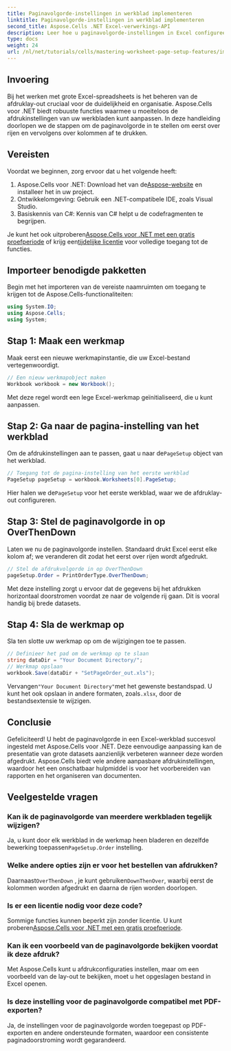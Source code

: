 ```yaml
---
title: Paginavolgorde-instellingen in werkblad implementeren
linktitle: Paginavolgorde-instellingen in werkblad implementeren
second_title: Aspose.Cells .NET Excel-verwerkings-API
description: Leer hoe u paginavolgorde-instellingen in Excel configureert met Aspose.Cells voor .NET. Deze stapsgewijze handleiding laat zien hoe u eerst over rijen en vervolgens over kolommen kunt afdrukken, zodat uw grote spreadsheets netjes op papier verschijnen.
type: docs
weight: 24
url: /nl/net/tutorials/cells/mastering-worksheet-page-setup-features/implement-page-order-settings/
---
```

## Invoering

Bij het werken met grote Excel-spreadsheets is het beheren van de afdruklay-out cruciaal voor de duidelijkheid en organisatie. Aspose.Cells voor .NET biedt robuuste functies waarmee u moeiteloos de afdrukinstellingen van uw werkbladen kunt aanpassen. In deze handleiding doorlopen we de stappen om de paginavolgorde in te stellen om eerst over rijen en vervolgens over kolommen af te drukken.

## Vereisten

Voordat we beginnen, zorg ervoor dat u het volgende heeft:

1. Aspose.Cells voor .NET: Download het van de[Aspose-website](https://releases.aspose.com/cells/net/) en installeer het in uw project.
2. Ontwikkelomgeving: Gebruik een .NET-compatibele IDE, zoals Visual Studio.
3. Basiskennis van C#: Kennis van C# helpt u de codefragmenten te begrijpen.

 Je kunt het ook uitproberen[Aspose.Cells voor .NET met een gratis proefperiode](https://releases.aspose.com/) of krijg een[tijdelijke licentie](https://purchase.aspose.com/temporary-license/) voor volledige toegang tot de functies.

## Importeer benodigde pakketten

Begin met het importeren van de vereiste naamruimten om toegang te krijgen tot de Aspose.Cells-functionaliteiten:

```csharp
using System.IO;
using Aspose.Cells;
using System;
```

## Stap 1: Maak een werkmap

Maak eerst een nieuwe werkmapinstantie, die uw Excel-bestand vertegenwoordigt.

```csharp
// Een nieuw werkmapobject maken
Workbook workbook = new Workbook();
```

Met deze regel wordt een lege Excel-werkmap geïnitialiseerd, die u kunt aanpassen.

## Stap 2: Ga naar de pagina-instelling van het werkblad

 Om de afdrukinstellingen aan te passen, gaat u naar de`PageSetup` object van het werkblad.

```csharp
// Toegang tot de pagina-instelling van het eerste werkblad
PageSetup pageSetup = workbook.Worksheets[0].PageSetup;
```

 Hier halen we de`PageSetup` voor het eerste werkblad, waar we de afdruklay-out configureren.

## Stap 3: Stel de paginavolgorde in op OverThenDown

Laten we nu de paginavolgorde instellen. Standaard drukt Excel eerst elke kolom af; we veranderen dit zodat het eerst over rijen wordt afgedrukt.

```csharp
// Stel de afdrukvolgorde in op OverThenDown
pageSetup.Order = PrintOrderType.OverThenDown;
```

Met deze instelling zorgt u ervoor dat de gegevens bij het afdrukken horizontaal doorstromen voordat ze naar de volgende rij gaan. Dit is vooral handig bij brede datasets.

## Stap 4: Sla de werkmap op

Sla ten slotte uw werkmap op om de wijzigingen toe te passen.

```csharp
// Definieer het pad om de werkmap op te slaan
string dataDir = "Your Document Directory/";
// Werkmap opslaan
workbook.Save(dataDir + "SetPageOrder_out.xls");
```

 Vervangen`"Your Document Directory"`met het gewenste bestandspad. U kunt het ook opslaan in andere formaten, zoals`.xlsx`, door de bestandsextensie te wijzigen.

## Conclusie

Gefeliciteerd! U hebt de paginavolgorde in een Excel-werkblad succesvol ingesteld met Aspose.Cells voor .NET. Deze eenvoudige aanpassing kan de presentatie van grote datasets aanzienlijk verbeteren wanneer deze worden afgedrukt. Aspose.Cells biedt vele andere aanpasbare afdrukinstellingen, waardoor het een onschatbaar hulpmiddel is voor het voorbereiden van rapporten en het organiseren van documenten.

## Veelgestelde vragen

### Kan ik de paginavolgorde van meerdere werkbladen tegelijk wijzigen?

 Ja, u kunt door elk werkblad in de werkmap heen bladeren en dezelfde bewerking toepassen`PageSetup.Order` instelling.

### Welke andere opties zijn er voor het bestellen van afdrukken?

 Daarnaast`OverThenDown` , je kunt gebruiken`DownThenOver`, waarbij eerst de kolommen worden afgedrukt en daarna de rijen worden doorlopen.

### Is er een licentie nodig voor deze code?

 Sommige functies kunnen beperkt zijn zonder licentie. U kunt proberen[Aspose.Cells voor .NET met een gratis proefperiode](https://releases.aspose.com/).

### Kan ik een voorbeeld van de paginavolgorde bekijken voordat ik deze afdruk?

Met Aspose.Cells kunt u afdrukconfiguraties instellen, maar om een voorbeeld van de lay-out te bekijken, moet u het opgeslagen bestand in Excel openen.

### Is deze instelling voor de paginavolgorde compatibel met PDF-exporten?

Ja, de instellingen voor de paginavolgorde worden toegepast op PDF-exporten en andere ondersteunde formaten, waardoor een consistente paginadoorstroming wordt gegarandeerd.